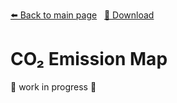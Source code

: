 <!-- Header -->
[⬅️ Back to main page](https://github.com/JonasKoenig/CodeOnMyMind) &nbsp;
[💾 Download](https://minhaskamal.github.io/DownGit/#/home?url=https:%2F%2Fgithub.com%2FJonasKoenig%2FCodeOnMyMind%2Ftree%2Fmaster%2Fprojects%2Fmap)

# CO₂ Emission Map

🚧 work in progress 🚧

<!-- Just a side note upfront: Testing this project yourself is a little tricky. The reason being, that the processing library I use does not allow for loading local files. If you want to play around with the map you need to run the page on a local server. I did this by entering `python -m http.server` to my console, but that requires an installation.  -->
